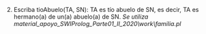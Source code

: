 2) Escriba tioAbuelo(TA, SN): TA es tío abuelo de SN, es decir, TA es hermano(a) de un(a) abuelo(a) de SN.
*Se utiliza material_apoyo_SWIProlog_Parte01_II_2020\work\familia.pl*
